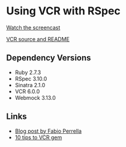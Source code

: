 # Using VCR with RSpec

[Watch the screencast](https://www.youtube.com/watch?v=DDyFfaauW8s)

[VCR source and README](https://github.com/vcr/vcr#vcr)

## Dependency Versions

- Ruby 2.7.3
- RSpec 3.10.0
- Sinatra 2.1.0
- VCR 6.0.0
- Webmock 3.13.0

## Links

- [Blog post by Fabio Perrella](https://fabioperrella.github.io/10_tips_to_help_using_the_VCR_gem_in_your_ruby_test_suite.html)
- [10 tips to VCR gem](https://fabioperrella.github.io/10_tips_to_help_using_the_VCR_gem_in_your_ruby_test_suite.html)
